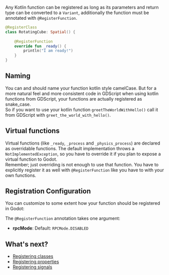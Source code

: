 Any Kotlin function can be registered as long as its parameters and return type can be converted to a 
`Variant`, additionally the function must be annotated with `@RegisterFunction`.

```kotlin
@RegisterClass
class RotatingCube: Spatial() {
    
    @RegisterFunction  
    override fun _ready() {
        println("I am ready!")
    }
}
```

## Naming
You can and should name your function kotlin style camelCase. But for a more natural feel and more consistent code in GDScript when using kotlin functions from GDScript, your functions are actually registered as snake_case.  
So if you want to use your kotlin function `greetTheWorldWithHello()` call it from GDScript with `greet_the_world_with_hello()`.

## Virtual functions
Virtual functions (like `_ready`, `_process` and `_physics_process`) are declared as overridable functions. The default implementation throws a `NotImplementedException`, so you have to override it if you plan to expose a virtual function to Godot.  
Remember; just overriding is not enough to use that function. You have to explicitly register it as well with `@RegisterFunction` like you have to with your own functions.

## Registration Configuration
You can customize to some extent how your function should be registered in Godot:

The `@RegisterFunction` annotation takes one argument:

- **rpcMode**: Default: `RPCMode.DISABLED`

## What's next?
- [Registering classes](classes.md)
- [Registering properties](properties.md)
- [Registering signals](signals.md)
